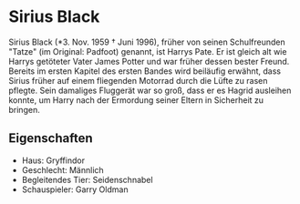 # Sirius Black
Sirius Black (*3. Nov. 1959 † Juni 1996), früher von seinen Schulfreunden "Tatze" (im Original: Padfoot) genannt, ist Harrys Pate. Er ist gleich alt wie Harrys getöteter Vater James Potter und war früher dessen bester Freund. Bereits im ersten Kapitel des ersten Bandes wird beiläufig erwähnt, dass Sirius früher auf einem fliegenden Motorrad durch die Lüfte zu rasen pflegte. Sein damaliges Fluggerät war so groß, dass er es Hagrid ausleihen konnte, um Harry nach der Ermordung seiner Eltern in Sicherheit zu bringen.
## Eigenschaften
* Haus: Gryffindor
* Geschlecht: Männlich
* Begleitendes Tier: Seidenschnabel
* Schauspieler: Garry Oldman